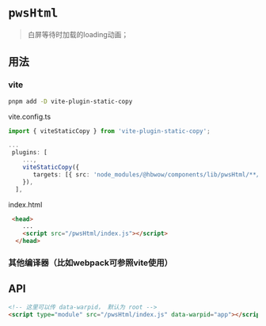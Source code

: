 # `pwsHtml`

> 白屏等待时加载的loading动画；

## 用法

### vite

```BASH
pnpm add -D vite-plugin-static-copy
```

vite.config.ts

```ts
import { viteStaticCopy } from 'vite-plugin-static-copy';

...
 plugins: [
    ...,
    viteStaticCopy({
       targets: [{ src: 'node_modules/@hbwow/components/lib/pwsHtml/**/*', dest: 'pwsHtml' }],
    }),
  ],

```

index.html

```html
 <head>
    ...
    <script src="/pwsHtml/index.js"></script>
  </head>
```

### 其他编译器（比如webpack可参照vite使用）

## API

```html
<!-- 这里可以传 data-warpid， 默认为 root -->
<script type="module" src="/pwsHtml/index.js" data-warpid="app"></script>
```
